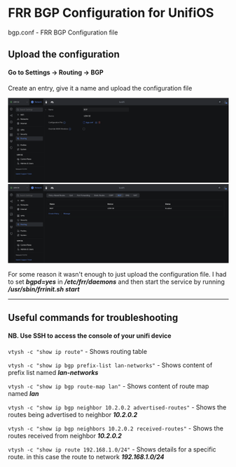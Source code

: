 # FRR BGP Configuration for UnifiOS
bgp.conf - FRR BGP Configuration file

## Upload the configuration
#### Go to Settings -> Routing -> BGP
Create an entry, give it a name and upload the configuration file

![picture](./assets/images/1.png)
![picture](./assets/images/2.png)

For some reason it wasn't enough to just upload the configuration file. I had to set ***bgpd=yes*** in ***/etc/frr/daemons*** and then start the service by running ***/usr/sbin/frrinit.sh start***

---

## Useful commands for troubleshooting
#### NB. Use SSH to access the console of your unifi device

`vtysh -c "show ip route"` - Shows routing table

`vtysh -c "show ip bgp prefix-list lan-networks"` - Shows content of prefix list named ***lan-networks***

`vtysh -c "show ip bgp route-map lan"` - Shows content of route map named ***lan***

`vtysh -c "show ip bgp neighbor 10.2.0.2 advertised-routes"` - Shows the routes being advertised to neighbor ***10.2.0.2***

`vtysh -c "show ip bgp neighbors 10.2.0.2 received-routes"` - Shows the routes received from neighbor ***10.2.0.2***

`vtysh -c "show ip route 192.168.1.0/24"` - Shows details for a specific route. in this case the route to network ***192.168.1.0/24***

